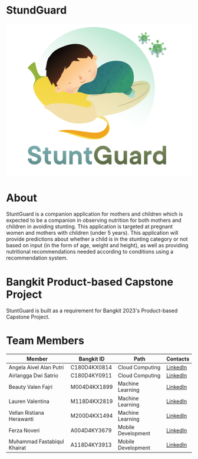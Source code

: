 # StundGuard

<div align="center">
	<img src="logo_stuntguard_2.png">
</div>

# About
StuntGuard is a companion application for mothers and children which is expected to be a companion in observing nutrition for both mothers and children in avoiding stunting. This application is targeted at pregnant women and mothers with children (under 5 years). This application will provide predictions about whether a child is in the stunting category or not based on input (in the form of age, weight and height), as well as providing nutritional recommendations needed according to conditions using a recommendation system.

# Bangkit Product-based Capstone Project
StuntGuard is built as a requirement for Bangkit 2023's Product-based Capstone Project.


# Team Members
| Member | Bangkit ID | Path | Contacts |
| ------ | ---------- | ---- | -------- |
| Angela Aivel Alan Putri | C180D4KX0814 | Cloud Computing | <a href="https://www.linkedin.com/in/angela-aivel/">LinkedIn</a> |
| Airlangga Dwi Satrio | C180D4KY0911 | Cloud Computing | <a href="https://www.linkedin.com/in/airlanggadwisatrio/">LinkedIn</a> |
| Beauty Valen Fajri | M004D4KX1899 | Machine Learning | <a href="https://www.linkedin.com/in/beautyvalenfajri/">LinkedIn</a> |
| Lauren Valentina | M118D4KX2819 | Machine Learning | <a href="https://www.linkedin.com/in/lauren-valentina-3a4105224/">LinkedIn</a> |
| Vellan Ristiana Herawanti | M200D4KX1494 | Machine Learning | <a href="https://www.linkedin.com/in/vellanristianaherawanti/">LinkedIn</a> |
| Ferza Noveri | A004D4KY3679 | Mobile Development | <a href="https://www.linkedin.com/in/ferzanoveri/">LinkedIn</a> |
| Muhammad Fastabiqul Khairat | A118D4KY3913 | Mobile Development | <a href="https://www.linkedin.com/in/muhammad-fastabiqul-khairat-996709226/">LinkedIn</a> |
